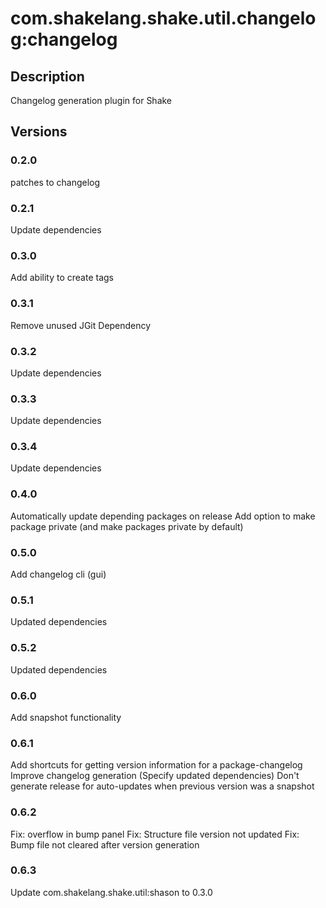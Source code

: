 # com.shakelang.shake.util.changelog:changelog
## Description
Changelog generation plugin for Shake
## Versions
### 0.2.0
patches to changelog
### 0.2.1
Update dependencies
### 0.3.0
Add ability to create tags
### 0.3.1
Remove unused JGit Dependency
### 0.3.2
Update dependencies
### 0.3.3
Update dependencies
### 0.3.4
Update dependencies
### 0.4.0
Automatically update depending packages on release
Add option to make package private (and make packages private by default)
### 0.5.0
Add changelog cli (gui)
### 0.5.1
Updated dependencies
### 0.5.2
Updated dependencies
### 0.6.0
Add snapshot functionality
### 0.6.1
Add shortcuts for getting version information for a package-changelog
Improve changelog generation (Specify updated dependencies)
Don't generate release for auto-updates when previous version was a snapshot
### 0.6.2
Fix: overflow in bump panel
Fix: Structure file version not updated
Fix: Bump file not cleared after version generation
### 0.6.3
Update com.shakelang.shake.util:shason to 0.3.0